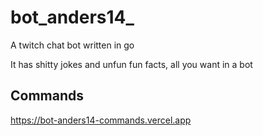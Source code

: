 # bot_anders14_

A twitch chat bot written in go

It has shitty jokes and unfun fun facts, all you want in a bot

## Commands

<https://bot-anders14-commands.vercel.app>


